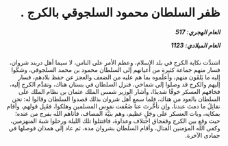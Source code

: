 <h1 dir="rtl">ظفر السلطان محمود السلجوقي بالكرج .</h1>

<h5 dir="rtl">العام الهجري:  517

العام الميلادي: 1123

</h5>

<p dir="rtl">اشتدَّت نكاية الكرج في بلد الإسلام، وعظم الأمر على الناس، لا سيما أهل دربند شروان، فسار منهم جماعة كثيرة من أعيانهم إلى السلطان محمود بن محمد السلجوقي، وشكَوا إليه ما يَلقَون منهم، وأعلَموه بما هم عليه من الضعف والعجز عن حفظ بلادهم، فسار إليهم والكرج قد وصلوا إلى شماخي، فنزل السلطان في بستان هناك، وتقدَّم الكرج إليه، فخافهم العسكر خوفًا شديدًا، وأشار الوزير شمس الملك عثمان بن نظام الملك على السلطان بالعود من هناك، فلما سمع أهل شروان بذلك قصدوا السلطان وقالوا له: نحن نقاتِلُ ما دمتَ عندنا، وإن تأخَّرتَ عنا ضَعُفت نفوس المسلمين وهلكوا، فقَبِل قولهم، وأقام بمكانِه، وبات العسكر على وجَلٍ عظيم، وهم بنيَّة المصاف، فأتاهم الله بفرج من عنده؛ حيث وقع بين الكرج وقفجاق اختلاف وعداوة، فاقتتلوا تلك الليلة ورحلوا شبهَ المنهزمين، وكفى الله المؤمنين القتال، وأقام السلطان بشروان مدة، ثم عاد إلى همذان فوصلها في جمادى الآخرة.</p></br>
